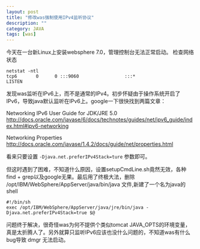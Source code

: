 ```yaml
---
layout: post
title: "修改was强制使用IPv4监听协议"
description: ""
category: JAVA
tags: [was]
---
```

今天在一台新Linux上安装websphere 7.0，管理控制台无法正常启动。 
检查网络状态
	
	netstat -ntl  
	tcp6       0      0 :::9060                 :::*                    LISTEN  

发现was监听在IPv6上，而不是通常的IPv4。初步怀疑由于操作系统开启了IPv6，导致java默认监听在IPv6上。google一下很快找到两篇文章： 

Networking IPv6 User Guide for JDK/JRE 5.0
<http://docs.oracle.com/javase/6/docs/technotes/guides/net/ipv6_guide/index.html#ipv6-networking>

Networking Properties 
<http://docs.oracle.com/javase/1.4.2/docs/guide/net/properties.html>

看来只要设置 `-Djava.net.preferIPv4Stack=ture` 参数即可。 

但这时遇到了困难，不知道什么原因，设置setupCmdLine.sh竟然无效，各种find + grep以及google无果。最后用了终极大法，删除 /opt/IBM/WebSphere/AppServer/java/bin/java 文件,新建了一个名为java的shell 

	#!/bin/sh  
	exec /opt/IBM/WebSphere/AppServer/java/jre/bin/java -Djava.net.preferIPv4Stack=true $@  

问题终于解决，很奇怪was为何不提供个类似tomcat JAVA_OPTS的环境变量，真是太折腾人了。另外就算只监听IPv6应该也没什么问题的，不知道was有什么bug导致 dmgr 无法启动。
